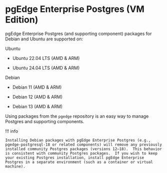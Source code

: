 # pgEdge Enterprise Postgres (VM Edition)

pgEdge Enterprise Postgres (and supporting component) packages for Debian and Ubuntu are supported on: 

Ubuntu

  * Ubuntu 22.04 LTS (AMD & ARM)

  * Ubuntu 24.04 LTS (AMD & ARM)

Debian

  * Debian 11 (AMD & ARM)

  * Debian 12 (AMD & ARM)

  * Debian 13 (AMD & ARM)

Using packages from the `pgedge` repository is an easy way to manage Postgres and supporting components.

!!! info

    Installing Debian packages with pgEdge Enterprise Postgres (e.g., pgedge-postgresql-18 or related components) will remove any previously installed community Postgres packages (versions 12–18).  This behavior is consistent with community Postgres packages.  If you wish to keep your existing Postgres installation, install pgEdge Enterprise Postgres in a separate environment (such as a container or virtual machine).